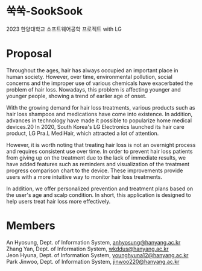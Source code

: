 # 쑥쑥-SookSook
2023 한양대학교 소프트웨어공학 프로젝트 with LG 
# Proposal
Throughout the ages, hair has always occupied an important place in human society. However, over time, environmental pollution, social concerns and the improper use of various chemicals have exacerbated the problem of hair loss. Nowadays, this problem is affecting younger and younger people, showing a trend of earlier age of onset.   

With the growing demand for hair loss treatments, various products such as hair loss shampoos and medications have come into existence. In addition, advances in technology have made it possible to popularize home medical devices.20 In 2020, South Korea's LG Electronics launched its hair care product, LG Pra.L MediHair, which attracted a lot of attention.

However, it is worth noting that treating hair loss is not an overnight process and requires consistent use over time. In order to prevent hair loss patients from giving up on the treatment due to the lack of immediate results, we have added features such as reminders and visualization of the treatment progress comparison chart to the device. These improvements provide users with a more intuitive way to monitor hair loss treatments.   

In addition, we offer personalized prevention and treatment plans based on the user's age and scalp condition. In short, this application is designed to help users treat hair loss more effectively.
# Members
An Hyosung, Dept. of Information System, anhyosung@hanyang.ac.kr    
Zhang Yan, Dept. of Information System, wkddus@hanyang.ac.kr     
Jeon Hyuna, Dept. of Information System, younghyuna12@hanyang.ac.kr    
Park Jinwoo, Dept. of Information System, jinwoo220@hanyang.ac.kr
